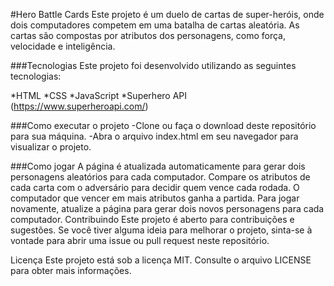 #Hero Battle Cards
Este projeto é um duelo de cartas de super-heróis, onde dois computadores competem em uma batalha de cartas aleatória. As cartas são compostas por atributos dos personagens, como força, velocidade e inteligência.

###Tecnologias
Este projeto foi desenvolvido utilizando as seguintes tecnologias:

*HTML
*CSS
*JavaScript
*Superhero API (https://www.superheroapi.com/)

###Como executar o projeto
-Clone ou faça o download deste repositório para sua máquina.
-Abra o arquivo index.html em seu navegador para visualizar o projeto.

###Como jogar
A página é atualizada automaticamente para gerar dois personagens aleatórios para cada computador.
Compare os atributos de cada carta com o adversário para decidir quem vence cada rodada.
O computador que vencer em mais atributos ganha a partida.
Para jogar novamente, atualize a página para gerar dois novos personagens para cada computador.
Contribuindo
Este projeto é aberto para contribuições e sugestões. Se você tiver alguma ideia para melhorar o projeto, sinta-se à vontade para abrir uma issue ou pull request neste repositório.

Licença
Este projeto está sob a licença MIT. Consulte o arquivo LICENSE para obter mais informações.
